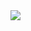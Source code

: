 
<img src="https://user-images.githubusercontent.com/30766392/85315641-10253c00-b4d9-11ea-88ab-156768defbc4.gif" />
